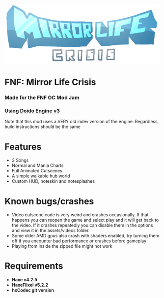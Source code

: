 ![logo](assets/images/menu/logo.png)

# FNF: Mirror Life Crisis
### Made for the FNF OC Mod Jam
### Using [Doido Engine v3](https://github.com/DiogoTVV/FNF-Doido-Engine-3)
Note that this mod uses a VERY old indev version of the engine. Regardless, build instructions should be the same
# Features
 - 3 Songs
 - Normal and Mania Charts
 - Full Animated Cutscenes
 - A simple walkable hub world
 - Custom HUD, noteskin and notesplashes
# Known bugs/crashes
 - Video cutscene code is very weird and crashes occasionally. If that happens you can reopen the game and select play and it will get back to the video. If it crashes repeatedly you can disable them in the options and view it in the assets/videos folder.
 - Some older AMD gpus also crash with shaders enabled, try turning them off if you encounter bad performance or crashes before gameplay
 - Playing from inside the zipped file might not work
# Requirements
 - **Haxe v4.2.5**
 - **HaxeFlixel v5.2.2**
 - **hxCodec git version**
